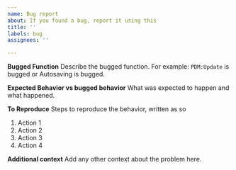 ```yaml
---
name: Bug report
about: If you found a bug, report it using this
title: ''
labels: bug
assignees: ''

---
```


**Bugged Function**
Describe the bugged function. For example: `PDM:Update` is bugged or Autosaving is bugged.

**Expected Behavior vs bugged behavior**
What was expected to happen and what happened.

**To Reproduce**
Steps to reproduce the behavior, written as so
1. Action 1
2. Action 2
3. Action 3
4. Action 4

**Additional context**
Add any other context about the problem here.
